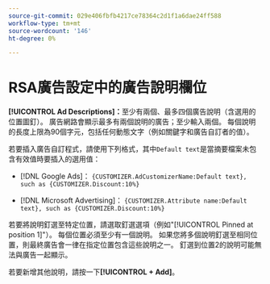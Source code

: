```yaml
---
source-git-commit: 029e406fbfb4217ce78364c2d1f1a6dae24ff588
workflow-type: tm+mt
source-wordcount: '146'
ht-degree: 0%

---
```

# RSA廣告設定中的廣告說明欄位

**[!UICONTROL Ad Descriptions]：**&#x200B;至少有兩個、最多四個廣告說明（含選用的位置圖釘）。 廣告網路會顯示最多有兩個說明的廣告；至少輸入兩個。 每個說明的長度上限為90個字元，包括任何動態文字（例如關鍵字和廣告自訂者的值）。

若要插入廣告自訂程式，請使用下列格式，其中`Default text`是當摘要檔案未包含有效值時要插入的選用值：

* [!DNL Google Ads]： `{CUSTOMIZER.AdCustomizerName:Default text}, such as {CUSTOMIZER.Discount:10%}`

* [!DNL Microsoft Advertising]： `{CUSTOMIZER.Attribute name:Default text}, such as {CUSTOMIZER.Discount:10%}`

若要將說明釘選至特定位置，請選取釘選選項（例如&quot;[!UICONTROL Pinned at position 1]&quot;）。 每個位置必須至少有一個說明。 如果您將多個說明釘選至相同位置，則最終廣告會一律在指定位置包含這些說明之一。 釘選到位置2的說明可能無法與廣告一起顯示。

若要新增其他說明，請按一下&#x200B;**[!UICONTROL + Add]**。
